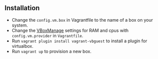 
## Installation
- Change the `config.vm.box` in Vagrantfile to the name of a box on your system.
- Change the [VBoxManage](http://www.virtualbox.org/manual/ch08.html) settings for RAM and cpus with `config.vm.provider` in `Vagrantfile`.
- Run `vagrant plugin install vagrant-vbguest` to install a plugin for virtualbox.
- Run `vagrant up` to provision a new box.
